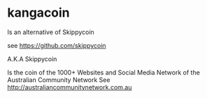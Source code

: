 kangacoin
=========

Is an alternative of Skippycoin

see https://github.com/skippycoin

A.K.A Skippycoin

Is the coin of the 1000+ Websites and Social Media Network of the Australian Community Network
See http://australiancommunitynetwork.com.au
